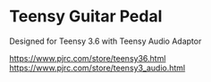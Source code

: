 # Teensy Guitar Pedal
Designed for Teensy 3.6 with Teensy Audio Adaptor

https://www.pjrc.com/store/teensy36.html <br>
https://www.pjrc.com/store/teensy3_audio.html
